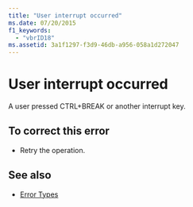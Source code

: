 ```yaml
---
title: "User interrupt occurred"
ms.date: 07/20/2015
f1_keywords: 
  - "vbrID18"
ms.assetid: 3a1f1297-f3d9-46db-a956-058a1d272047
---
```

# User interrupt occurred
A user pressed CTRL+BREAK or another interrupt key.  
  
## To correct this error  
  
- Retry the operation.  
  
## See also

- [Error Types](../../visual-basic/programming-guide/language-features/error-types.md)
